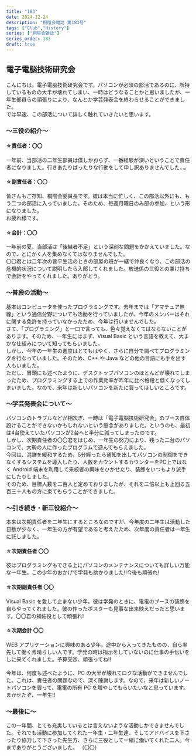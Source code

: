 ```yaml
---
title: "183"
date: 2024-12-24
description: "桐陰会雑誌 第183号"
tags: ["Club","History"]
series: ["桐陰会雑誌"]
series_order: 183
draft: true
---
```


## 電子電脳技術研究会

こんにちは。電子電脳技術研究会です。パソコンが必須の部活であるのに、所持しているものの大半が壊れてしまい、一時はどうなることかと思いましたが、一年生部員らの頑張りにより、なんとか学芸発表会を終わらせることができました。<br>
では早速、この部活について詳しく触れていきたいと思います。

### ～三役の紹介～
#### ☆責任者：〇〇
一年前、当部活の二年生部員は僕しかおらず、一番経験が深いということで責任者になりました。行きあたりばったりな行動をして申し訳ありませんでした…。
#### ☆副責任者：〇〇
皆さんもご存知、桐陰会委員長です。彼は本当に忙しく、この部活以外にも、もう二つの部活に入っていました。そのため、毎週月曜日のみ部の参加、という形になりました。<br>
お疲れ様です。
#### ☆会計：〇〇
一年前の夏、当部活は「後継者不足」という深刻な問題をかかえていました。なので、とにかく人を集めなくてはなりませんでした。<br>
〇〇君とは二年次の菅平生活のときの部屋の班が一緒で仲良くなり、この部活の危機的状況について説明したら入部してくれました。放送係の三役との兼け持ちで会計をやってくれました。ありがとう。

### ～普段の活動～
基本はコンピュータを使ったプログラミングです。去年までは「アマチュア無線」という通信分野についても活動を行っていましたが、今年のメンバーはそれに関する免許を持っていなかったため、今年は行いませんでした。<br>
さて、「プログラミング」と一口で言っても、色々覚えなくてはならないことがあります。そのため、一年生にはまず、Visual Basic という言語を教えて、大まかな仕組みについて知ってもらいました。<br>
しかし、今年の一年生の進度はとてもはやく、さらに自分で調べてプログラミングを行なっていました。そのため、C++ や Java などの他の言語にも手を出す人もいました。<br>
ただし、冒頭にも述べたように、デスクトップパソコンのほとんどが壊れてしまったため、プログラミングする上での作業効率が昨年に比べ格段と低くなってしまいました。なので、来年は新しいパソコンを新たに買ってほしいところです。

### ～学芸発表会について～
パソコンのトラブルなどが相次ぎ、一時は「電子電脳技術研究会」のブース自体設けることができないかもしれないという懸念がありました。というのも、最初は4台使えていたパソコンが2台へと半分に減ってしまったのです。<br>
しかし、次期責任者の〇〇君をはじめ、一年生の努力により、残った二台のパソコンで、大勢の人に作ったプログラムで遊んでもらえました。<br>
今回は、混雑を緩和するため、5分経ったら通知を出してパソコンの制御をできなくするシステムを導入したり、人数をカウントするカウンターをPC上ではなく Android 端末を利用して来校者の興味をひかせたり、装飾をいつもより派手にしたりしました。<br>
そのため、目標人数を二百人と定めておりましたが、それを二倍以上も上回る五百三十人もの方に束てもらうことができました。

### ～引き続き・新三役紹介～
本来は次期責任者を二年生にするところなのですが、今年度の二年生は活動した日数が少なく、一年生の方が有望であると考えたため、次年度の責任者は一年生に託しました。

#### ☆次期責任者 〇〇
彼はプログラミングもできる上にパソコンのメンテナンスについても詳しい万能な一年生。この少年のおかげで学発も助かりました!!今後も頑張れ!

#### ☆次期副責任者 〇〇
Visual Basic を愛して止まない少年。彼は学発のときに、電電のブースの装飾を自らやってくれました。彼の作ったポスターも見事な出来映えだったと思います。〇〇君の補佐役として頑張れ!

#### ☆次期会計 〇〇
WEB アプリケーションに興味のある少年。途中から入ってきたものの、自ら率先して働く素晴らしい人です。学発の時は指示をしていないのに仕事の手伝いをしに来てくれました。予算交渉、頑張ってね!!
<br><br>
今年は、何度も述べたように、PC の大半が壊れてロクな活動ができませんでした。これは、責任者の問題なので、深く陳謝します。なので、来年は新しいノートパソコンを買って、電電の所有 PC を増やしてもらいたいなと思っています。まかせたぞ、一年生!!

### ～最後に～
この一年間、とても充実しているとは言えないような活動しかできませんでした。それでも活動に参加してくれた一年生・二年生達、そしてアドバイスを下さったり協力して下さった先生方、さらに三役として一緒に働いてくれた二人。今までありがとうございました。
（〇〇）